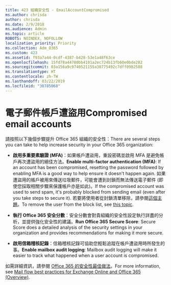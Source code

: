 ```yaml
---
title: 423 組織安全性 - EmailAccountCompromised
ms.author: chrisda
author: chrisda
ms.date: 2/9/2018
ms.audience: Admin
ms.topic: article
ROBOTS: NOINDEX, NOFOLLOW
localization_priority: Priority
ms.collection: Adm_O365
ms.custom: 423
ms.assetid: f93a7a44-0cdf-4387-b428-53e1a48f63ce
ms.openlocfilehash: 15fd78a44780bb4101a2ec724b13fb60e0bde282
ms.sourcegitcommit: 03a156a9c9740521155a30775492c7dff0982588
ms.translationtype: HT
ms.contentlocale: zh-TW
ms.lasthandoff: 03/22/2019
ms.locfileid: "30785068"
---
```

# <a name="compromised-email-accounts"></a><span data-ttu-id="10b86-102">電子郵件帳戶遭盜用</span><span class="sxs-lookup"><span data-stu-id="10b86-102">Compromised email accounts</span></span>

<span data-ttu-id="10b86-103">請按照以下幾個步驟提升 Office 365 組織的安全性：</span><span class="sxs-lookup"><span data-stu-id="10b86-103">There are several steps you can take to help increase security in your Office 365 organization:</span></span>
  
- <span data-ttu-id="10b86-104">**啟用多重要素驗證 (MFA)**：如果帳戶遭盜用，重設密碼並啟用 MFA 是避免帳戶再次遭盜用的絕佳方法。</span><span class="sxs-lookup"><span data-stu-id="10b86-104">**Enable multi-factor authentication (MFA)**: If an account has been compromised, resetting the password followed by enabling MFA is a good way to help ensure it doesn't happen again.</span></span> <span data-ttu-id="10b86-105">如果遭盜用的帳戶被用來傳送垃圾郵件，可能會遭到封鎖而無法傳送電子郵件 (即使您採取相關步驟來保護帳戶亦是如此)。</span><span class="sxs-lookup"><span data-stu-id="10b86-105">If the compromised account was used to send spam, it's probably blocked from sending email (even after you take steps to secure it).</span></span> <span data-ttu-id="10b86-106">若要將使用者從封鎖清單移除，請參閱[這個主題](https://technet.microsoft.com/library/ms.exch.eac.actioncenter.aspx)。</span><span class="sxs-lookup"><span data-stu-id="10b86-106">To remove the user from the block list, see [this topic](https://technet.microsoft.com/library/ms.exch.eac.actioncenter.aspx).</span></span>
    
- <span data-ttu-id="10b86-107">**執行 Office 365 安全分數**：安全分數會對貴組織的安全性設定執行詳盡的分析，並提供強化安全性的建議。</span><span class="sxs-lookup"><span data-stu-id="10b86-107">**Run Office 365 Secure Score**: Secure Score does a detailed analysis of the security settings in your organization and provides recommendations for making it more secure.</span></span>
    
- <span data-ttu-id="10b86-108">**啟用信箱稽核記錄**：信箱稽核記錄可協助您輕鬆追蹤在帳戶遭盜用時所發生的事。</span><span class="sxs-lookup"><span data-stu-id="10b86-108">**Enable mailbox audit logging**: Mailbox audit logging will make it easier to track what happened when a user account is compromised.</span></span>
    
<span data-ttu-id="10b86-109">如需詳細資訊，請參閱 [Office 365 的安全性最佳做法](https://support.office.com/article/9295e396-e53d-49b9-ae9b-0b5828cdedc3.aspx)。</span><span class="sxs-lookup"><span data-stu-id="10b86-109">For more information, see [Mail flow best practices for Exchange Online and Office 365 (Overview)](https://support.office.com/article/9295e396-e53d-49b9-ae9b-0b5828cdedc3.aspx).</span></span>
  

